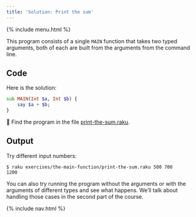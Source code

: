```yaml
---
title: 'Solution: Print the sum'
---
```


{% include menu.html %}

This program consists of a single `MAIN` function that takes two typed arguments, both of each are built from the arguments from the command line.

## Code

Here is the solution:

```raku
sub MAIN(Int $a, Int $b) {
    say $a + $b;
}
```

🦋 Find the program in the file [print-the-sum.raku](https://github.com/ash/raku-course/blob/master/exercises/the-main-function/print-the-sum.raku).

## Output

Try different input numbers:

```console
$ raku exercises/the-main-function/print-the-sum.raku 500 700
1200
```

You can also try running the program without the arguments or with the arguments of different types and see what happens. We’ll talk about handling those cases in the second part of the course.

{% include nav.html %}
